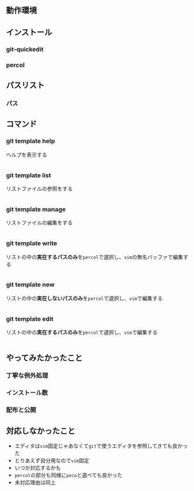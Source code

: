 ## 動作環境

## インストール
### git-quickedit
### percol

## パスリスト
### パス

## コマンド
### git template help
ヘルプを表示する

```

```

### git template list
リストファイルの参照をする

```

```

### git template manage
リストファイルの編集をする

```

```

### git template write
リストの中の**実在するパスのみ**を`percol`で選択し、`vim`の無名バッファで編集する

```

```

### git template new
リストの中の**実在しないパスのみ**を`percol`で選択し、`vim`で編集する

```

```

### git template edit
リストの中の**実在するパスのみ**を`percol`で選択し、`vim`で編集する

```

```

## やってみたかったこと
### 丁寧な例外処理
### インストール数
### 配布と公開

## 対応しなかったこと
+ エディタは`vim`固定じゃあなくて`git`で使うエディタを参照してきても良かった
 + とりあえず自分用なので`vim`固定
 + いつか対応するかも
+ `percol`の部分も同様に`peco`と選べても良かった
 + 未対応理由は同上
